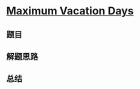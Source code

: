 # [Maximum Vacation Days](https://leetcode.com/problems/maximum-vacation-days/)
## 题目


## 解题思路


## 总结


